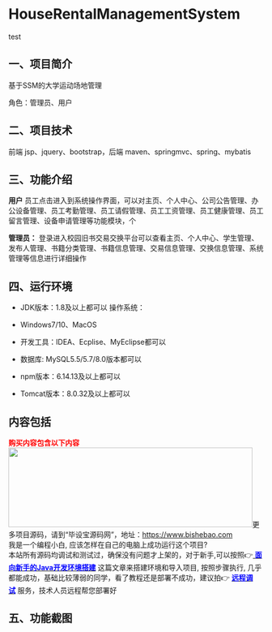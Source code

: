 # HouseRentalManagementSystem
 test
<h2>一、项目简介</h2>
基于SSM的大学运动场地管理

角色：管理员、用户

<h2>二、项目技术</h2>
前端 jsp、jquery、bootstrap，后端 maven、springmvc、spring、mybatis
<h2>三、功能介绍</h2>
<div class="markdown-heading" dir="auto">

<strong>用户</strong>
员工点击进入到系统操作界面，可以对主页、个人中心、公司公告管理、办公设备管理、员工考勤管理、员工请假管理、员工工资管理、员工健康管理、员工留言管理、设备申请管理等功能模块，个

<strong>管理员：</strong>
登录进入校园旧书交易交换平台可以查看主页、个人中心、学生管理、发布人管理、书籍分类管理、书籍信息管理、交易信息管理、交换信息管理、系统管理等信息进行详细操作
</div>
<h2>四、运行环境</h2>
<ul dir="auto">
 	<li>
<p dir="auto">JDK版本：1.8及以上都可以 操作系统：</p>
</li>
 	<li>
<p dir="auto">Windows7/10、MacOS</p>
</li>
 	<li>
<p dir="auto">开发工具：IDEA、Ecplise、MyEclipse都可以</p>
</li>
 	<li>
<p dir="auto">数据库: MySQL5.5/5.7/8.0版本都可以</p>
</li>
 	<li>
<p dir="auto">npm版本：6.14.13及以上都可以</p>
</li>
 	<li>
<p dir="auto">Tomcat版本：8.0.32及以上都可以</p>
</li>
</ul>
<h2>内容包括</h2>
<strong><span style="color: #ff0000;">购买内容包含以下内容</span>
</strong>
<img class="aligncenter size-full wp-image-13289" src="https://www.bishebao.com/wp-content/uploads/2023/10/222222-768x250-3-e1717062805239.png" alt="" width="482" height="157" />更多项目源码，请到“毕设宝源码网”，地址：<a href="https://www.bishebao.com" target="_blank" rel="nofollow noopener">https://www.bishebao.com</a></h2>
<div class="alert alert-primary mb-4" role="alert">我是一个编程小白, 应该怎样在自己的电脑上成功运行这个项目?</div>
<div class="alert alert-primary mb-4" role="alert">本站所有源码均调试和测试过，确保没有问题才上架的，对于新手,可以按照👉<a href="https://www.bishebao.com/182.html" target="_blank" rel="noopener"> <span style="color: #0000ff;"><strong>面向新手的Java开发环境搭建</strong></span></a> 这篇文章来搭建环境和导入项目, 按照步骤执行, 几乎都能成功，基础比较薄弱的同学，看了教程还是部署不成功，建议拍👉 <a href="https://www.bishebao.com/182.html" target="_blank" rel="noopener"><span style="color: #0000ff;"><strong>远程调试</strong></span></a> 服务，技术人员远程帮您部署好</div>
<h2>五、功能截图</h2>
<img class="aligncenter size-full wp-image" src="https://www.bishebao.com/wp-content/uploads/2024/08/基于SSM的大学运动场地管理/result/image_3_1.png" alt="" />
<img class="aligncenter size-full wp-image" src="https://www.bishebao.com/wp-content/uploads/2024/08/基于SSM的大学运动场地管理/result/image_4_2.png" alt="" />
<img class="aligncenter size-full wp-image" src="https://www.bishebao.com/wp-content/uploads/2024/08/基于SSM的大学运动场地管理/result/image_5_3.png" alt="" />
<img class="aligncenter size-full wp-image" src="https://www.bishebao.com/wp-content/uploads/2024/08/基于SSM的大学运动场地管理/result/image_6_4.png" alt="" />